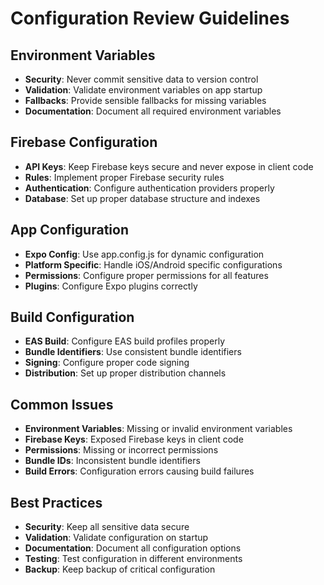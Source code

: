 # Configuration Review Guidelines

## Environment Variables

- **Security**: Never commit sensitive data to version control
- **Validation**: Validate environment variables on app startup
- **Fallbacks**: Provide sensible fallbacks for missing variables
- **Documentation**: Document all required environment variables

## Firebase Configuration

- **API Keys**: Keep Firebase keys secure and never expose in client code
- **Rules**: Implement proper Firebase security rules
- **Authentication**: Configure authentication providers properly
- **Database**: Set up proper database structure and indexes

## App Configuration

- **Expo Config**: Use app.config.js for dynamic configuration
- **Platform Specific**: Handle iOS/Android specific configurations
- **Permissions**: Configure proper permissions for all features
- **Plugins**: Configure Expo plugins correctly

## Build Configuration

- **EAS Build**: Configure EAS build profiles properly
- **Bundle Identifiers**: Use consistent bundle identifiers
- **Signing**: Configure proper code signing
- **Distribution**: Set up proper distribution channels

## Common Issues

- **Environment Variables**: Missing or invalid environment variables
- **Firebase Keys**: Exposed Firebase keys in client code
- **Permissions**: Missing or incorrect permissions
- **Bundle IDs**: Inconsistent bundle identifiers
- **Build Errors**: Configuration errors causing build failures

## Best Practices

- **Security**: Keep all sensitive data secure
- **Validation**: Validate configuration on startup
- **Documentation**: Document all configuration options
- **Testing**: Test configuration in different environments
- **Backup**: Keep backup of critical configuration
